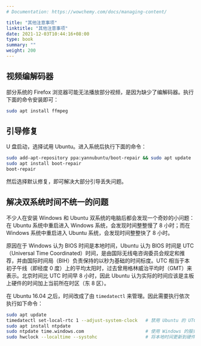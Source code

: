 ```yaml
---
# Documentation: https://wowchemy.com/docs/managing-content/

title: "其他注意事项"
linktitle: "其他注意事项"
date: 2021-12-03T10:44:16+08:00
type: book
summary: ""
weight: 200
---
```


<!--more-->

## 视频编解码器

部分系统的 Firefox 浏览器可能无法播放部分视频，是因为缺少了编解码器。执行下面的命令安装即可：

```bash
sudo apt install ffmpeg
```

## <span name="boot-repair">引导修复</span>

U 盘启动，选择试用 Ubuntu。进入系统后执行下面的命令：

```bash
sudo add-apt-repository ppa:yannubuntu/boot-repair && sudo apt update   # 添加软件源
sudo apt install boot-repair                                            # 安装 boot-repair
boot-repair                                                             # 运行 boot-repair
```

然后选择默认修复，即可解决大部分引导丢失问题。

## 解决双系统时间不统一的问题

不少人在安装 Windows 和 Ubuntu 双系统的电脑后都会发现一个奇妙的小问题：在 Ubuntu 系统中重启进入 Windows 系统，会发现时间整整慢了 8 小时；而在 Windows 系统中重启进入 Ubuntu 系统，会发现时间整整快了 8 小时。

原因在于 Windows 认为 BIOS 时间是本地时间，Ubuntu 认为 BIOS 时间是 UTC（Universal Time Coordinated）时间，是由国际无线电咨询委员会规定和推荐，并由国际时间局（BIH）负责保持的以秒为基础的时间标度。UTC 相当于本初子午线（即经度 0 度）上的平均太阳时，过去曾用格林威治平均时（GMT）来表示。北京时间比 UTC 时间早 8 小时，因此 Ubuntu 认为实际的时间应该是主板上硬件的时间加上当前所在时区（东 8 区）。

在 Ubuntu 16.04 之后，时间改成了由 `timedatectl` 来管理。因此需要执行依次执行如下命令：

```bash
sudo apt update
timedatectl set-local-rtc 1 --adjust-system-clock   # 禁用 Ubuntu 的 UTC
sudo apt install ntpdate
sudo ntpdate time.windows.com                       # 使用 Windows 的服务器
sudo hwclock --localtime --systohc                  # 将本地时间更新到硬件上
```
